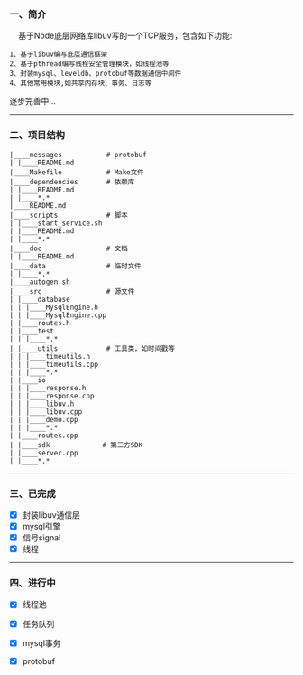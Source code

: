 ### 一、简介

&nbsp;&nbsp;&nbsp;&nbsp;基于Node底层网络库libuv写的一个TCP服务，包含如下功能:
```text
1、基于libuv编写底层通信框架
2、基于pthread编写线程安全管理模块，如线程池等
3、封装mysql、leveldb、protobuf等数据通信中间件
4、其他常用模块,如共享内存块、事务、日志等
```

逐步完善中...

--------------

### 二、项目结构

```text
|____messages           # protobuf
| |____README.md
|____Makefile           # Make文件
|____dependencies       # 依赖库
| |____README.md
| |____*.*
|____README.md
|____scripts            # 脚本
| |____start_service.sh 
| |____README.md
| |____*.*
|____doc                # 文档
| |____README.md
|____data               # 临时文件
| |____*.*
|____autogen.sh
|____src                # 源文件
| |____database
| | |____MysqlEngine.h
| | |____MysqlEngine.cpp
| |____routes.h
| |____test
| | |____*.*
| |____utils            # 工具类，如时间戳等
| | |____timeutils.h
| | |____timeutils.cpp
| | |____*.*
| |____io
| | |____response.h
| | |____response.cpp
| | |____libuv.h
| | |____libuv.cpp
| | |____demo.cpp
| | |____*.*
| |____routes.cpp
| |____sdk             # 第三方SDK
| |____server.cpp
| |____*.*
```

--------------

### 三、已完成
- [x] 封装libuv通信层
- [x] mysql引擎
- [x] 信号signal
- [x] 线程

--------------

### 四、进行中

- [x] 线程池
- [x] 任务队列
- [x] mysql事务
- [x] protobuf

